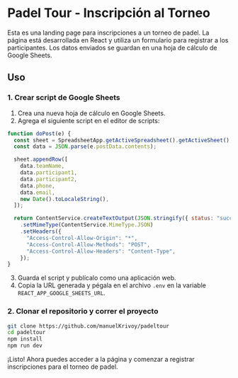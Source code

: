 # Padel Tour - Inscripción al Torneo

Esta es una landing page para inscripciones a un torneo de padel. La página está desarrollada en React y utiliza un formulario para registrar a los participantes. Los datos enviados se guardan en una hoja de cálculo de Google Sheets.

## Uso

### 1. Crear script de Google Sheets

1. Crea una nueva hoja de cálculo en Google Sheets.
2. Agrega el siguiente script en el editor de scripts:

```javascript
function doPost(e) {
  const sheet = SpreadsheetApp.getActiveSpreadsheet().getActiveSheet();
  const data = JSON.parse(e.postData.contents);

  sheet.appendRow([
    data.teamName,
    data.participant1,
    data.participant2,
    data.phone,
    data.email,
    new Date().toLocaleString(),
  ]);

  return ContentService.createTextOutput(JSON.stringify({ status: "success" }))
    .setMimeType(ContentService.MimeType.JSON)
    .setHeaders({
      "Access-Control-Allow-Origin": "*",
      "Access-Control-Allow-Methods": "POST",
      "Access-Control-Allow-Headers": "Content-Type",
    });
}
```

3. Guarda el script y publícalo como una aplicación web.
4. Copia la URL generada y pégala en el archivo `.env` en la variable `REACT_APP_GOOGLE_SHEETS_URL`.

### 2. Clonar el repositorio y correr el proyecto

```bash
git clone https://github.com/manuelKrivoy/padeltour
cd padeltour
npm install
npm run dev
```

¡Listo! Ahora puedes acceder a la página y comenzar a registrar inscripciones para el torneo de padel.
